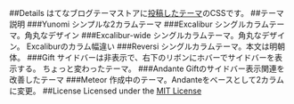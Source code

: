 ##Details
はてなブログテーマストアに[投稿したテーマ](http://blog.hatena.ne.jp/-/store/theme/-/author/platism)のCSSです。
##テーマ説明
###Yunomi
シンプルな2カラムテーマ
###Excalibur
シングルカラムテーマ。角丸なデザイン
###Excalibur-wide
シングルカラムテーマ。角丸なデザイン。
Excaliburのカラム幅違い
###Reversi
シングルカラムテーマ。本文は明朝体。
###Gift
サイドバーは非表示で、右下のリボンにホバーでサイドバーを表示する。
ちょっと変わったテーマ。
###Andante
Giftのサイドバー表示関連を改善したテーマ
###Meteor
作成中のテーマ。Andanteをベースとして2カラムに変更。
##License
Licensed under the [MIT License](http://opensource.org/licenses/mit-license.php)